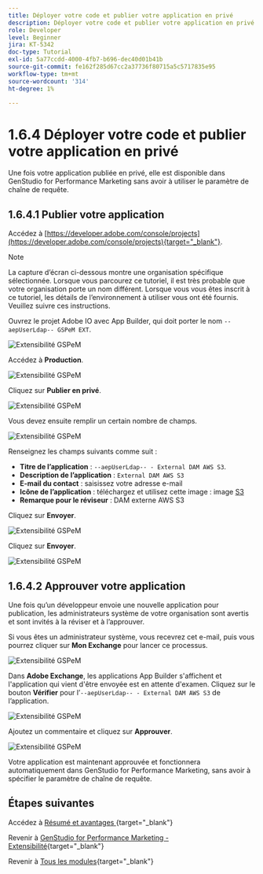 ```yaml
---
title: Déployer votre code et publier votre application en privé
description: Déployer votre code et publier votre application en privé
role: Developer
level: Beginner
jira: KT-5342
doc-type: Tutorial
exl-id: 5a77ccdd-4000-4fb7-b696-dec40d01b41b
source-git-commit: fe162f285d67cc2a37736f80715a5c5717835e95
workflow-type: tm+mt
source-wordcount: '314'
ht-degree: 1%

---
```


# 1.6.4 Déployer votre code et publier votre application en privé

Une fois votre application publiée en privé, elle est disponible dans GenStudio for Performance Marketing sans avoir à utiliser le paramètre de chaîne de requête.

## 1.6.4.1 Publier votre application

Accédez à [https://developer.adobe.com/console/projects](https://developer.adobe.com/console/projects){target="_blank"}.

>[!NOTE]
>
> La capture d’écran ci-dessous montre une organisation spécifique sélectionnée. Lorsque vous parcourez ce tutoriel, il est très probable que votre organisation porte un nom différent. Lorsque vous vous êtes inscrit à ce tutoriel, les détails de l’environnement à utiliser vous ont été fournis. Veuillez suivre ces instructions.

Ouvrez le projet Adobe IO avec App Builder, qui doit porter le nom `--aepUserLdap-- GSPeM EXT`.

![Extensibilité GSPeM](./images/gspemextpub1.png)

Accédez à **Production**.

![Extensibilité GSPeM](./images/gspemextpub2.png)

Cliquez sur **Publier en privé**.

![Extensibilité GSPeM](./images/gspemextpub3.png)

Vous devez ensuite remplir un certain nombre de champs.

![Extensibilité GSPeM](./images/gspemextpub4.png)

Renseignez les champs suivants comme suit :

- **Titre de l’application** : `--aepUserLdap-- - External DAM AWS S3`.
- **Description de l’application** : `External DAM AWS S3`
- **E-mail du contact** : saisissez votre adresse e-mail
- **Icône de l’application** : téléchargez et utilisez cette image : image [S3](./images/s3.jpeg)
- **Remarque pour le réviseur** : DAM externe AWS S3

Cliquez sur **Envoyer**.

![Extensibilité GSPeM](./images/gspemextpub5.png)

Cliquez sur **Envoyer**.

![Extensibilité GSPeM](./images/gspemextpub6.png)

## 1.6.4.2 Approuver votre application

Une fois qu’un développeur envoie une nouvelle application pour publication, les administrateurs système de votre organisation sont avertis et sont invités à la réviser et à l’approuver.

Si vous êtes un administrateur système, vous recevrez cet e-mail, puis vous pourrez cliquer sur **Mon Exchange** pour lancer ce processus.

![Extensibilité GSPeM](./images/gspemextpub7.png)

Dans **Adobe Exchange**, les applications App Builder s&#39;affichent et l&#39;application qui vient d&#39;être envoyée est en attente d&#39;examen. Cliquez sur le bouton **Vérifier** pour l’`--aepUserLdap-- - External DAM AWS S3` de l’application.

![Extensibilité GSPeM](./images/gspemextpub8.png)

Ajoutez un commentaire et cliquez sur **Approuver**.

![Extensibilité GSPeM](./images/gspemextpub9.png)

Votre application est maintenant approuvée et fonctionnera automatiquement dans GenStudio for Performance Marketing, sans avoir à spécifier le paramètre de chaîne de requête.

## Étapes suivantes

Accédez à [ Résumé et avantages ](./summary.md){target="_blank"}

Revenir à [GenStudio for Performance Marketing - Extensibilité](./genstudioext.md){target="_blank"}

Revenir à [Tous les modules](./../../../overview.md){target="_blank"}
